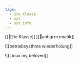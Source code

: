 ```yaml
---
tags:
  - 2te_Klasse
  - syt
  - syt_info
---
```

[[🥲2te Klasse]] [[🤠antigrrrrrmatik]]

![[betriebsysthme wiederholung]]

![[Linux my beloved]]